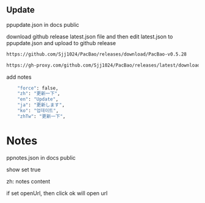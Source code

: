 ## Update

ppupdate.json in docs public

download github release latest.json file and then edit latest.json to ppupdate.json and upload to github release 

```bash
https://github.com/Sjj1024/PacBao/releases/download/PacBao-v0.5.28

https://gh-proxy.com/github.com/Sjj1024/PacBao/releases/latest/download
```

add notes
```bash
    "force": false,
    "zh": "更新一下",
    "en": "Update",
    "ja": "更新します",
    "ko": "업데이트",
    "zhTw": "更新一下",
```


# Notes

ppnotes.json in docs public

show set true

zh: notes content

if set openUrl, then click ok will open url